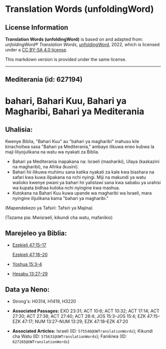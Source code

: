 # Translation Words (unfoldingWord)

## License Information

**Translation Words (unfoldingWord)** is based on and adapted from: _unfoldingWord® Translation Words_, [unfoldingWord](https://unfoldingword.org/utw), 2022, which is licensed under a [CC BY-SA 4.0 license](https://creativecommons.org/licenses/by-sa/4.0/legalcode.en).

This markdown version is provided under the same license.



--------------------------------

## Mediterania (id: 627194)

bahari, Bahari Kuu, Bahari ya Magharibi, Bahari ya Mediterania
==============================================================

Uhalisia:
---------

Kwenye Biblia, "Bahari Kuu" au "bahari ya magharibi" inahusu kile kinachoitwa sasa "Bahari ya Mediterania," ambayo ilikuwa eneo kubwa la maji liliyojulikana na watu wa nyakati za Biblia.

* Bahari ya Mediterania inapakana na: Israeli (mashariki), Ulaya (kaskazini na magharibi), na Afrika (kusini).
* Bahari hii ilikuwa muhimu sana katika nyakati za kale kwa biashara na safari kwa kuwa ilipakana na nchi nyingi. Miji na makundi ya watu walioko kwenye pwani ya bahari hii yalistawi sana kwa sababu ya urahisi wa kupata bidhaa kutoka nchi nyingine kwa mashua.
* Kutokana na Bahari Kuu kuwa upande wa magharibi wa Israeli, mara nyingine ilijulikana kama "bahari ya magharibi."

(Mapendekezo ya Tafsiri: Tafsiri ya Majina)

(Tazama pia: Mwisraeli, kikundi cha watu, mafanikio)

Marejeleo ya Biblia:
--------------------

* [Ezekieli 47:15–17](https://ref.ly/Ezek47:15-Ezek47:17)

    [Ezekieli 47:18–20](https://ref.ly/Ezek47:18-Ezek47:20)

* [Yoshua 15:3–4](https://ref.ly/Josh15:3-Josh15:4)
* [Hesabu 13:27–29](https://ref.ly/Num13:27-Num13:29)

Data ya Neno:
-------------

* Strong's: H0314, H1419, H3220

* **Associated Passages:** EXO 23:31; ACT 10:6; ACT 10:32; ACT 17:14; ACT 27:30; ACT 27:38; ACT 27:40; ACT 28:4; JOS 15:3–JOS 15:4; EZK 47:15–EZK 47:17; NUM 13:27–NUM 13:29; EZK 47:18–EZK 47:20
* **Associated Articles:** Israeli (ID: `575546@UWTranslationWords`); Kikundi cha Watu (ID: `575631@UWTranslationWords`); Fanikiwa (ID: `627265@UWTranslationWords`)

